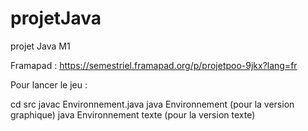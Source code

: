 # projetJava
projet Java M1

Framapad : https://semestriel.framapad.org/p/projetpoo-9jkx?lang=fr

Pour lancer le jeu :

cd src
javac Environnement.java
java Environnement (pour la version graphique)
java Environnement texte (pour la version texte)
